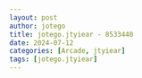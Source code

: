 ```yaml
---
layout: post
author: jotego
title: jotego.jtyiear - 8533440
date: 2024-07-12
categories: [Arcade, jtyiear]
tags: [jotego.jtyiear]
---
```


